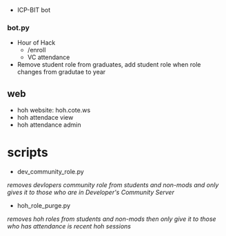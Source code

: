 * ICP-BIT bot

### bot.py
- Hour of Hack
  - /enroll
  - VC attendance
- Remove student role from graduates, add student role when role changes from gradutae to year

## web
- hoh website: hoh.cote.ws
- hoh attendace view
- hoh attendance admin

# scripts
- dev_community_role.py

_removes devlopers community role from students and non-mods and only gives it to those who are in Developer's Community Server_
- hoh_role_purge.py

_removes hoh roles from students and non-mods then only give it to those who has attendance is recent hoh sessions_
